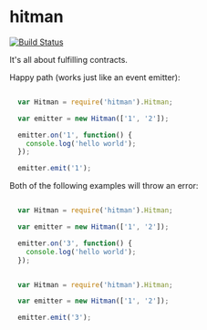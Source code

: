 hitman
======

[![Build Status](https://travis-ci.org/bthesorceror/hitman.png?branch=master)](undefined)

It's all about fulfilling contracts.

Happy path (works just like an event emitter):

```javascript

  var Hitman = require('hitman').Hitman;

  var emitter = new Hitman(['1', '2']);

  emitter.on('1', function() {
    console.log('hello world');
  });

  emitter.emit('1');

```

Both of the following examples will throw an error:

```javascript

  var Hitman = require('hitman').Hitman;

  var emitter = new Hitman(['1', '2']);

  emitter.on('3', function() {
    console.log('hello world');
  });

```

```javascript

  var Hitman = require('hitman').Hitman;

  var emitter = new Hitman(['1', '2']);

  emitter.emit('3');

```
